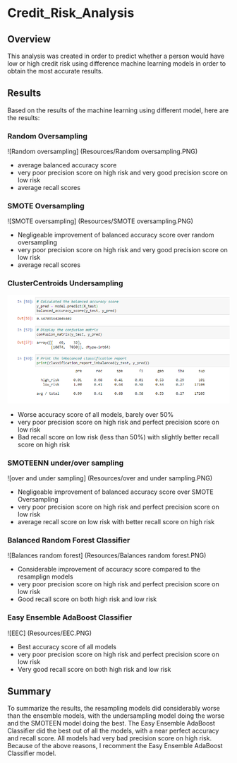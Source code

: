 # Credit_Risk_Analysis

## Overview

This analysis was created in order to predict whether a person would have low or high credit risk using difference machine learning models in order to obtain the most accurate results. 

## Results

Based on the results of the machine learning using different model, here are the results:

### Random Oversampling

![Random oversampling] (Resources/Random oversampling.PNG)

- average balanced accuracy score
- very poor precision score on high risk and very good precision score on low risk
- average recall scores

### SMOTE Oversampling

![SMOTE oversampling] (Resources/SMOTE oversampling.PNG)

- Negligeable improvement of balanced accuracy score over random oversampling
- very poor precision score on high risk and very good precision score on low risk
- average recall scores

### ClusterCentroids Undersampling

![CCU](Resources/Undersampling.PNG)

- Worse accuracy score of all models, barely over 50%
- very poor precision score on high risk and perfect precision score on low risk
- Bad recall score on low risk (less than 50%) with slightly better recall score on high risk

### SMOTEENN under/over sampling

![over and under sampling] (Resources/over and under sampling.PNG)

- Negligeable improvement of balanced accuracy score over SMOTE Oversampling
- very poor precision score on high risk and perfect precision score on low risk
- average recall score on low risk with better recall score on high risk

### Balanced Random Forest Classifier

![Balances random forest] (Resources/Balances random forest.PNG)

- Considerable improvement of accuracy score compared to the resamplign models
- very poor precision score on high risk and perfect precision score on low risk
- Good recall score on both high risk and low risk

### Easy Ensemble AdaBoost Classifier

![EEC] (Resources/EEC.PNG)

- Best accuracy score of all models
- very poor precision score on high risk and perfect precision score on low risk
- Very good recall score on both high risk and low risk

## Summary
To summarize the results, the resampling models did considerably worse than the ensemble models, with the undersampling model doing the worse and the SMOTEEN model doing the best. The Easy Ensemble AdaBoost Classifier did the best out of all the models, with a near perfect accuracy and recall score. All models had very bad precision score on high risk. 
Because of the above reasons, I recomment the Easy Ensemble AdaBoost Classifier model. 
